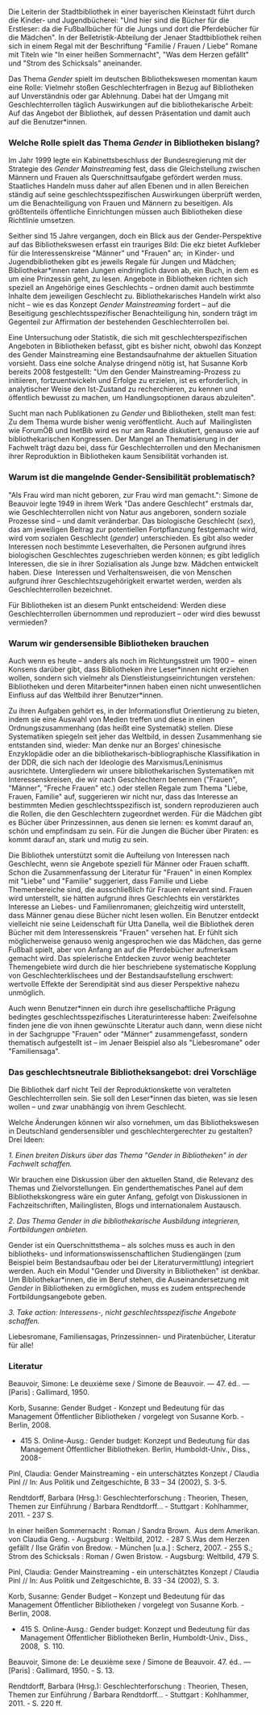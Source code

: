 Die Leiterin der Stadtbibliothek in einer bayerischen Kleinstadt führt
durch die Kinder- und Jugendbücherei: "Und hier sind die Bücher für die
Erstleser: da die Fußballbücher für die Jungs und dort die Pferdebücher
für die Mädchen". In der Belletristik-Abteilung der Jenaer
Stadtbibliothek reihen sich in einem Regal mit der Beschriftung "Familie
/ Frauen / Liebe" Romane mit Titeln wie "In einer heißen Sommernacht",
"Was dem Herzen gefällt" und "Strom des Schicksals" aneinander.

Das Thema *Gender* spielt im deutschen Bibliothekswesen momentan kaum
eine Rolle: Vielmehr stoßen Geschlechterfragen in Bezug auf Bibliotheken
auf Unverständnis oder gar Ablehnung. Dabei hat der Umgang mit
Geschlechterrollen täglich Auswirkungen auf die bibliothekarische
Arbeit:  Auf das Angebot der Bibliothek, auf dessen Präsentation und
damit auch auf die Benutzer\*innen.

### Welche Rolle spielt das Thema *Gender* in Bibliotheken bislang?

Im Jahr 1999 legte ein Kabinettsbeschluss der Bundesregierung mit der
Strategie des *Gender Mainstreaming* fest, dass die Gleichstellung
zwischen Männern und Frauen als Querschnittsaufgabe gefördert werden
muss. Staatliches Handeln muss daher auf allen Ebenen und in allen
Bereichen ständig auf seine geschlechtsspezifischen Auswirkungen
überprüft werden, um die Benachteiligung von Frauen und Männern zu
beseitigen. Als größtenteils öffentliche Einrichtungen müssen auch
Bibliotheken diese Richtlinie umsetzen.

Seither sind 15 Jahre vergangen, doch ein Blick aus der
Gender-Perspektive auf das Bibliothekswesen erfasst ein trauriges Bild:
Die ekz bietet Aufkleber für die Interessenskreise "Männer" und "Frauen"
an;  in Kinder- und Jugendbibliotheken gibt es jeweils Regale für Jungen
und Mädchen; Bibliothekar\*innen raten Jungen eindringlich davon ab, ein
Buch, in dem es um eine Prinzessin geht, zu lesen. Angebote in
Bibliotheken richten sich speziell an Angehörige eines Geschlechts –
ordnen damit auch bestimmte Inhalte dem jeweiligen Geschlecht zu.
Bibliothekarisches Handeln wirkt also nicht – wie es das Konzept *Gender
Mainstreaming* fordert – auf die Beseitigung geschlechtsspezifischer
Benachteiligung hin, sondern trägt im Gegenteil zur Affirmation der
bestehenden Geschlechterrollen bei.

Eine Untersuchung oder Statistik, die sich mit geschlechterspezifischen
Angeboten in Bibliotheken befasst, gibt es bisher nicht, obwohl das
Konzept des Gender Mainstreaming eine Bestandsaufnahme der aktuellen
Situation vorsieht. Dass eine solche Analyse dringend nötig ist, hat
Susanne Korb bereits 2008 festgestellt: "Um den Gender
Mainstreaming-Prozess zu initiieren, fortzuentwickeln und Erfolge zu
erzielen, ist es erforderlich, in analytischer Weise den Ist-Zustand zu
recherchieren, zu kennen und öffentlich bewusst zu machen, um
Handlungsoptionen daraus abzuleiten".

Sucht man nach Publikationen zu *Gender* und Bibliotheken, stellt man
fest: Zu dem Thema wurde bisher wenig veröffentlicht. Auch auf 
Mailinglisten wie ForumÖB und InetBib wird es nur am Rande diskutiert,
genauso wie auf bibliothekarischen Kongressen. Der Mangel an
Thematisierung in der Fachwelt trägt dazu bei, dass für
Geschlechterrollen und den Mechanismen ihrer Reproduktion in
Bibliotheken kaum Sensibilität vorhanden ist.

### Warum ist die mangelnde Gender-Sensibilität problematisch?

"Als Frau wird man nicht geboren, zur Frau wird man gemacht.": Simone de
Beauvoir legte 1949 in ihrem Werk "Das andere Geschlecht" erstmals dar,
wie Geschlechterrollen nicht von Natur aus angeboren, sondern soziale
Prozesse sind – und damit veränderbar. Das biologische Geschlecht
(*sex*), das am jeweiligen Beitrag zur potentiellen Fortpflanzung
festgemacht wird, wird vom sozialen Geschlecht (*gender*) unterschieden.
Es gibt also weder Interessen noch bestimmte Leseverhalten, die Personen
aufgrund ihres biologischen Geschlechtes zugeschrieben werden können; es
gibt lediglich Interessen, die sie in ihrer Sozialisation als Junge bzw.
Mädchen entwickelt haben. Diese  Interessen und Verhaltensweisen, die
von Menschen aufgrund ihrer Geschlechtszugehörigkeit erwartet werden,
werden als Geschlechterrollen bezeichnet.

Für Bibliotheken ist an diesem Punkt entscheidend: Werden diese
Geschlechterrollen übernommen und reproduziert – oder wird dies bewusst
vermieden?

### Warum wir gendersensible Bibliotheken brauchen

Auch wenn es heute – anders als noch im Richtungsstreit um 1900 –  einen
Konsens darüber gibt, dass Bibliotheken ihre Leser\*innen nicht erziehen
wollen, sondern sich vielmehr als Dienstleistungseinrichtungen
verstehen: Bibliotheken und deren Mitarbeiter\*innen haben einen nicht
unwesentlichen Einfluss auf das Weltbild ihrer Benutzer\*innen.

Zu ihren Aufgaben gehört es, in der Informationsflut Orientierung zu
bieten, indem sie eine Auswahl von Medien treffen und diese in einen
Ordnungszusammenhang (das heißt eine Systematik) stellen. Diese
Systematiken spiegeln seit jeher das Weltbild, in dessen Zusammenhang
sie entstanden sind, wieder: Man denke nur an Borges‘ chinesische
Enzyklopädie oder an die bibliothekarisch-bibliographische
Klassifikation in der DDR, die sich nach der Ideologie des
Marxismus/Leninismus ausrichtete. Untergliedern wir unsere
bibliothekarischen Systematiken mit Interessenskreisen, die wir nach
Geschlechtern benennen ("Frauen", "Männer", "Freche Frauen" etc.) oder
stellen Regale zum Thema "Liebe, Frauen, Familie" auf, suggerieren wir
nicht nur, dass das Interesse an bestimmten Medien geschlechtsspezifisch
ist, sondern reproduzieren auch die Rollen, die den Geschlechtern
zugeordnet werden. Für die Mädchen gibt es Bücher über Prinzessinnen,
aus denen sie lernen: es kommt darauf an, schön und empfindsam zu sein.
Für die Jungen die Bücher über Piraten: es kommt darauf an, stark und
mutig zu sein.

Die Bibliothek unterstützt somit die Aufteilung von Interessen nach
Geschlecht, wenn sie Angebote speziell für Männer oder Frauen schafft.
Schon die Zusammenfassung der Literatur für "Frauen" in einen Komplex
mit "Liebe" und "Familie" suggeriert, dass Familie und Liebe
Themenbereiche sind, die ausschließlich für Frauen relevant sind. Frauen
wird unterstellt, sie hätten aufgrund ihres Geschlechts ein verstärktes
Interesse an Liebes- und Familienromanen; gleichzeitig wird unterstellt,
dass Männer genau diese Bücher nicht lesen wollen. Ein Benutzer entdeckt
vielleicht nie seine Leidenschaft für Utta Danella, weil die Bibliothek
deren Bücher mit dem Interessenskreis "Frauen" versehen hat. Er fühlt
sich möglicherweise genauso wenig angesprochen wie das Mädchen, das
gerne Fußball spielt, aber von Anfang an auf die Pferdebücher aufmerksam
gemacht wird. Das spielerische Entdecken zuvor wenig beachteter
Themengebiete wird durch die hier beschriebene systematische Kopplung
von Geschlechterklischees und der Bestandsaufstellung erschwert:
wertvolle Effekte der Serendipität sind aus dieser Perspektive nahezu
unmöglich.

Auch wenn Benutzer\*innen ein durch ihre gesellschaftliche Prägung
bedingtes geschlechtsspezifisches Literaturinteresse haben: Zweifelsohne
finden jene die von ihnen gewünschte Literatur auch dann, wenn diese
nicht in der Sachgruppe "Frauen" oder "Männer" zusammengefasst, sondern
thematisch aufgestellt ist – im Jenaer Beispiel also als "Liebesromane"
oder "Familiensaga".

### Das geschlechtsneutrale Bibliotheksangebot: drei Vorschläge

Die Bibliothek darf nicht Teil der Reproduktionskette von veralteten
Geschlechterrollen sein. Sie soll den Leser\*innen das bieten, was sie
lesen wollen – und zwar unabhängig von ihrem Geschlecht.

Welche Änderungen können wir also vornehmen, um das Bibliothekswesen in
Deutschland gendersensibler und geschlechtergerechter zu gestalten? Drei
Ideen:

*1. Einen breiten Diskurs über das Thema "Gender in Bibliotheken" in der Fachwelt schaffen.* 

Wir brauchen eine Diskussion über den aktuellen Stand, die Relevanz des Themas und Zielvorstellungen. Ein genderthematisches Panel auf dem Bibliothekskongress wäre ein guter Anfang, gefolgt von Diskussionen in Fachzeitschriften, Mailinglisten, Blogs und internationalem Austausch.

*2. Das Thema Gender in die bibliothekarische Ausbildung integrieren, Fortbildungen anbieten.*

Gender ist ein Querschnittsthema – als solches muss es auch in den
bibliotheks- und informationswissenschaftlichen Studiengängen (zum
Beispiel beim Bestandsaufbau oder bei der Literaturvermittlung)
integriert werden. Auch ein Modul "Gender und Diversity in Bibliotheken"
ist denkbar. Um Bibliothekar\*innen, die im Beruf stehen, die
Auseinandersetzung mit *Gender* in Bibliotheken zu ermöglichen, muss es
zudem entsprechende Fortbildungsangebote geben.

*3. Take action: Interessens-, nicht geschlechtsspezifische Angebote schaffen.*

Liebesromane, Familiensagas, Prinzessinnen- und Piratenbücher, Literatur
für alle!


### Literatur

Beauvoir, Simone: Le deuxième sexe / Simone de Beauvoir. — 47. éd.. —
[Paris] : Gallimard, 1950.

Korb, Susanne: Gender Budget - Konzept und Bedeutung für das Management
Öffentlicher Bibliotheken / vorgelegt von Susanne Korb. - Berlin, 2008.
- 415 S. Online-Ausg.: Gender budget: Konzept und Bedeutung für das
Management Öffentlicher Bibliotheken. Berlin, Humboldt-Univ., Diss.,
2008-

Pinl, Claudia: Gender Mainstreaming - ein unterschätztes Konzept /
Claudia Pinl // In: Aus Politik und Zeitgeschichte, B 33 – 34 (2002), S.
3-5.

Rendtdorff, Barbara (Hrsg.): Geschlechterforschung : Theorien, Thesen,
Themen zur Einführung / Barbara Rendtdorff... - Stuttgart : Kohlhammer,
2011. - 237 S.

In einer heißen Sommernacht : Roman / Sandra Brown.  Aus dem Amerikan.
von Claudia Geng. - Augsburg : Weltbild, 2012. - 287 S.Was dem Herzen
gefällt / Ilse Gräfin von Bredow. - München [u.a.] : Scherz, 2007. - 255
S.; Strom des Schicksals : Roman / Gwen Bristow. - Augsburg: Weltbild,
479 S.

Pinl, Claudia: Gender Mainstreaming - ein unterschätztes Konzept /
Claudia Pinl // In: Aus Politik und Zeitgeschichte, B. 33 -34 (2002), S.
3.

Korb, Susanne: Gender Budget – Konzept und Bedeutung für das Management
Öffentlicher Bibliotheken / vorgelegt von Susanne Korb. - Berlin, 2008.
- 415 S. Online-Ausg.: Gender budget: Konzept und Bedeutung für das
Management Öffentlicher Bibliotheken Berlin, Humboldt-Univ., Diss.,
2008,  S. 110.

Beauvoir, Simone de: Le deuxième sexe / Simone de Beauvoir. 47. éd.. —
[Paris] : Gallimard, 1950. - S. 13.

Rendtdorff, Barbara (Hrsg.): Geschlechterforschung : Theorien, Thesen,
Themen zur Einführung / Barbara Rendtdorff... - Stuttgart : Kohlhammer,
2011. - S. 220 ff.